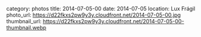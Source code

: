 category: photos 
title: 2014-07-05-00
date: 2014-07-05
location: Lux Frágil
photo_url: https://d22fkxs2pw9y3y.cloudfront.net/2014-07-05-00.jpg
thumbnail_url: https://d22fkxs2pw9y3y.cloudfront.net/2014-07-05-00-thumbnail.webp

 